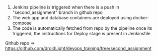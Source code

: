1. Jenkins pipeline is triggered when there is a push in "second_assignment" branch in github repo
2. The web app and database containers are deployed using docker-compose
3. The code is automatically fetched from repo by the pipeline once its triggered, the instructions for Deploy stage is present in Jenkinsfile

Github repo => https://github.com/droidLight/devops_training/tree/second_assignment